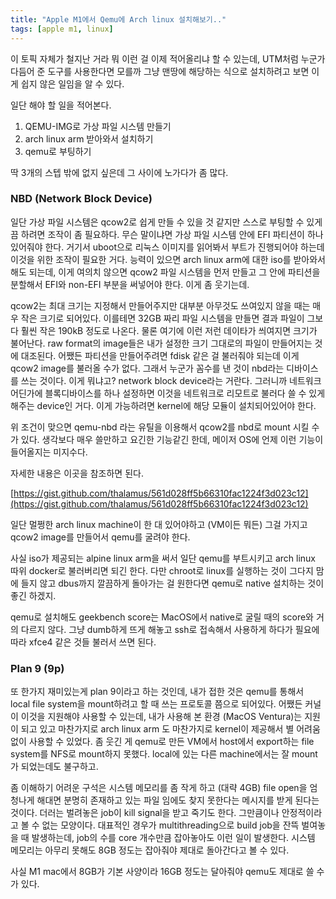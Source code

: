 ```yaml
---
title: "Apple M1에서 Qemu에 Arch linux 설치해보기.."
tags: [apple m1, linux]
---
```


이 토픽 자체가 철지난 거라 뭐 이런 걸 이제 적어올리냐 할 수 있는데, UTM처럼 누군가 다듬어 준 도구를 사용한다면 모를까 그냥 맨땅에 해당하는 식으로 설치하려고 보면 이게 쉽지 않은 일임을 알 수 있다.

일단 해야 할 일을 적어본다.

1) QEMU-IMG로 가상 파일 시스템 만들기
2) arch linux arm 받아와서 설치하기
3) qemu로 부팅하기

딱 3개의 스텝 밖에 없지 싶은데 그 사이에 노가다가 좀 많다.

### NBD (Network Block Device)

일단 가상 파일 시스템은 qcow2로 쉽게 만들 수 있을 것 같지만 스스로 부팅할 수 있게끔 하려면 조작이 좀 필요하다. 무슨 말이냐면 가상 파일 시스템 안에 EFI 파티션이 하나 있어줘야 한다. 거기서 uboot으로 리눅스 이미지를 읽어봐서 부트가 진행되어야 하는데 이것을 위한 조작이 필요한 거다. 능력이 있으면 arch linux arm에 대한 iso를 받아와서 해도 되는데, 이게 여의치 않으면 qcow2 파일 시스템을 먼저 만들고 그 안에 파티션을 분할해서 EFI와 non-EFI 부분을 써넣어야 한다. 이게 좀 웃기는데.

qcow2는 최대 크기는 지정해서 만들어주지만 대부분 아무것도 쓰여있지 않을 때는 매우 작은 크기로 되어있다. 이를테면 32GB 짜리 파일 시스템을 만들면 결과 파일이 그보다 훨씬 작은 190kB 정도로 나온다. 물론 여기에 이런 저런 데이타가 씌여지면 크기가 불어난다. raw format의 image들은 내가 설정한 크기 그대로의 파일이 만들어지는 것에 대조된다. 어쨌든 파티션을 만들어주려면 fdisk 같은 걸 불러줘야 되는데 이게 qcow2 image를 불러올 수가 없다. 그래서 누군가 꼼수를 낸 것이 nbd라는 디바이스를 쓰는 것이다. 이게 뭐냐고? network block device라는 거란다. 그러니까 네트워크 어딘가에 블록디바이스를 하나 설정하면 이것을 네트워크로 리모트로 불러다 쓸 수 있게 해주는 device인 거다. 이게 가능하려면 kernel에 해당 모듈이 설치되어있어야 한다. 

위 조건이 맞으면 qemu-nbd 라는 유틸을 이용해서 qcow2를 nbd로 mount 시킬 수가 있다. 생각보다 매우 쓸만하고 요긴한 기능같긴 한데, 메이저 OS에 언제 이런 기능이 들어올지는 미지수다.

자세한 내용은 이곳을 참조하면 된다.

[https://gist.github.com/thalamus/561d028ff5b66310fac1224f3d023c12](https://gist.github.com/thalamus/561d028ff5b66310fac1224f3d023c12)

일단 멀쩡한 arch linux machine이 한 대 있어야하고 (VM이든 뭐든) 그걸 가지고 qcow2 image를 만들어서 qemu를 굴려야 한다.

사실 iso가 제공되는 alpine linux arm을 써서 일단 qemu를 부트시키고 arch linux 따위 docker로 불러버리면 되긴 한다. 다만 chroot로 linux를 실행하는 것이 그다지 맘에 들지 않고 dbus까지 깔끔하게 돌아가는 걸 원한다면 qemu로 native 설치하는 것이 좋긴 하겠지.

qemu로 설치해도 geekbench score는 MacOS에서 native로 굴릴 때의 score와 거의 다르지 않다. 그냥 dumb하게 뜨게 해놓고 ssh로 접속해서 사용하게 하다가 필요에 따라 xfce4 같은 것들 불러서 쓰면 된다.

### Plan 9 (9p)

또 한가지 재미있는게 plan 9이라고 하는 것인데, 내가 접한 것은 qemu를 통해서 local file system을 mount하려고 할 때 쓰는 프로토콜 쯤으로 되어있다. 어쨌든 커널이 이것을 지원해야 사용할 수 있는데, 내가 사용해 본 환경 (MacOS Ventura)는 지원이 되고 있고 마찬가지로 arch linux arm 도 마찬가지로 kernel이 제공해서 별 어려움 없이 사용할 수 있었다. 좀 웃긴 게 qemu로 만든 VM에서 host에서 export하는 file system를 NFS로 mount하지 못했다. local에 있는 다른 machine에서는 잘 mount가 되었는데도 불구하고.

좀 이해하기 어려운 구석은 시스템 메모리를 좀 작게 하고 (대략 4GB) file open을 엄청나게 해대면 분명히 존재하고 있는 파일 임에도 찾지 못한다는 메시지를 받게 된다는 것이다. 더러는 벌려놓은 job이 kill signal을 받고 죽기도 한다. 그만큼이나 안정적이라고 볼 수 없는 모양이다. 대표적인 경우가 multithreading으로 build job을 잔뜩 벌여놓을 때 발생하는데, job의 수를 core 개수만큼 잡아놓아도 이런 일이 발생한다. 시스템 메모리는 아무리 못해도 8GB 정도는 잡아줘야 제대로 돌아간다고 볼 수 있다.

사실 M1 mac에서 8GB가 기본 사양이라 16GB 정도는 달아줘야 qemu도 제대로 쓸 수가 있다.


